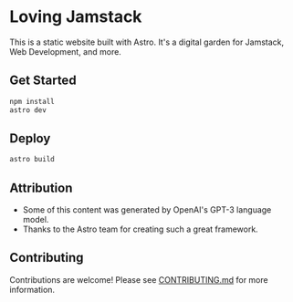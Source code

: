 # Loving Jamstack

This is a static website built with Astro. It's a digital garden for Jamstack, Web Development, and more.

## Get Started

```bash
npm install
astro dev
```

## Deploy

```bash
astro build
```

## Attribution

- Some of this content was generated by OpenAI's GPT-3 language model.
- Thanks to the Astro team for creating such a great framework.

## Contributing

Contributions are welcome! Please see [CONTRIBUTING.md](CONTRIBUTING.md) for more information.
